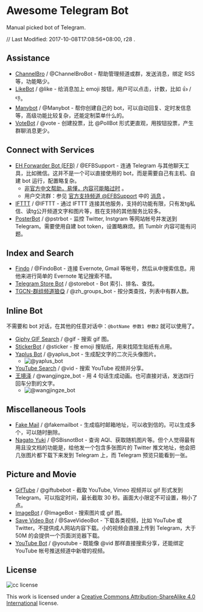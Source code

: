 # Awesome Telegram Bot



Manual picked bot of Telegram.

// Last Modified: 2017-10-08T17:08:56+08:00, r28 .



## Assistance

- [ChannelBro](https://t.me/ChannelBroBot) / @ChannelBroBot - 帮助管理频道或群，发送消息，绑定 RSS 等，功能略少。
- [LikeBot](https://t.me/like) / @like - 给消息加上 emoji 按钮，用户可以点击，计数，比如 👍 / 👎。
- [Manybot](https://t.me/Manybot) / @Manybot - 帮你创建自己的 bot，可以自动回复、定时发信息等，高级功能比较复杂，还能定制菜单什么的。
- [VoteBot](https://t.me/vote) / @vote - 创建投票，比 @PollBot 形式更直观，用按钮投票，产生群聊消息更少。



## Connect with Services

- [EH Forwarder Bot (EFB)](https://github.com/blueset/ehForwarderBot) / @EFBSupport - 连通 Telegram 与其他聊天工具，比如微信。这并不是一个可以直接使用的 bot，而是需要自己有主机、自建 bot 运行，配置略复杂。
  - [非官方中文帮助，易懂，内容可能略过时](https://blog.1a23.com/2017/01/09/EFB-How-to-Send-and-Receive-Messages-from-WeChat-on-Telegram-zh-CN/) 。
  - 用户交流群：参见 [官方支持频道 @EFBSupport](https://t.me/EFBSupport) 中的 [消息](https://t.me/EFBSupport/19) 。
- [IFTTT](https://t.me/IFTTT) / @IFTTT - 通过 IFTTT 连接其他服务，支持的功能有限，只有发tg私信、读tg公开频道文字和图片等，胜在支持的其他服务比较多。
- [PosterBot](https://t.me/pstrbot) / @pstrbot - 监控 Twitter, Instgram 等网站帐号并发送到 Telegram。需要使用自建 bot token，设置略麻烦。抓 Tumblr 内容可能有问题。



## Index and Search

- [Findo](https://t.me/FindoBot) / @FindoBot - 连接 Evernote, Gmail 等帐号，然后从中搜索信息。用他来进行简单的 Evernote 笔记搜索不错。
- [Telegram Store Bot](https://t.me/storebot) / @storebot - Bot 索引、排名、查找。
- [TGCN-群组频道狼😋](https://t.me/zh_groups_bot) / @zh_groups_bot - 按分类查找，列表中有群人数。



## Inline Bot

不需要和 bot 对话，在其他的任意对话中：`@botName 参数1 参数2` 就可以使用了。

- [Giphy GIF Search](https://t.me/gif) / @gif - 搜索 gif 图。
- [StickerBot](https://t.me/sticker) / @sticker - 按 emoji 搜贴纸，用来找陌生贴纸有点用。
- [Yaplus Bot](https://t.me/yaplus_bot) / @yaplus_bot - 生成配文字的二次元头像图片。
  - ![@yaplus_bot](https://user-images.githubusercontent.com/67877/31315285-c12991d8-ac47-11e7-81de-5c1dec14d378.png)
- [YouTube Search](https://t.me/vid) / @vid - 搜索 YouTube 视频并分享。
- [王境泽](https://t.me/wangjingze_bot) / @wangjingze_bot - 用 4 句话生成动画。也可直接对话，发送四行回车分割的文字。
  - ![@wangjingze_bot](https://user-images.githubusercontent.com/67877/31315439-3c5106cc-ac4b-11e7-85d6-808f9eb36809.gif)



## Miscellaneous Tools

- [Fake Mail](https://t.me/fakemailbot) / @fakemailbot - 生成临时邮箱地址，可以收到信的。可以生成多个，可以随时删除。
- [Nagato Yuki](https://t.me/SBisnotBot) / @SBisnotBot - 查询 AQI、获取随机图片等。但个人觉得最有用且没文档的功能是，给他发一个包含多张图片的 Twitter 推文地址，他会把几张图片都下载下来发到 Telegram 上，而 Telegram 预览只能看到一张。



## Picture and Movie

- [GifTube](https://t.me/giftubebot) / @giftubebot - 截取 YouTube, Vimeo 视频并以 gif 形式发到 Telegram。可以指定时间，最长截取 30 秒。画面大小限定不可设置，稍小了点。
- [ImageBot](https://t.me/imagebot) / @ImageBot - 搜索图片或 gif 图。
- [Save Video Bot](https://t.me/SaveVideoBot) / @SaveVideoBot - 下载各类视频，比如 YouTube 或 Twitter。不提供成人网站内容下载。小的视频会直接上传到 Telegram，大于 50M 的会提供一个页面浏览器下载。
- [YouTube Bot](https://t.me/youtube) / @youtube - 既能像 @vid 那样直接搜索分享，还能绑定 YouTube 帐号推送频道中新增的视频。



## License

![cc license](https://i.creativecommons.org/l/by-sa/4.0/88x31.png)

This work is licensed under a [Creative Commons Attribution-ShareAlike 4.0 International](https://creativecommons.org/licenses/by-sa/4.0/) license.
